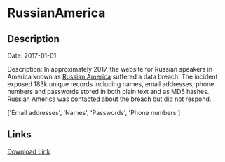 # RussianAmerica

## Description

Date: 2017-01-01

Description:
In approximately 2017, the website for Russian speakers in America known as <a href="http://www.russianamerica.com/" target="_blank" rel="noopener">Russian America</a> suffered a data breach. The incident exposed 183k unique records including names, email addresses, phone numbers and passwords stored in both plain text and as MD5 hashes. Russian America was contacted about the breach but did not respond.


['Email addresses', 'Names', 'Passwords', 'Phone numbers']

## Links

[Download Link](https://link-to.net/1229997/98.24941336945392/dynamic/?r=cnVzc2lhbmFtZXJpY2EuY29t)